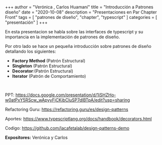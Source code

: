 +++
author = "Verónica , Carlos Huamaní"
title = "Introducción a Patrones diseño"
date = "2020-10-08"
description = "Presentaciones en Par Chapter Front"
tags = [
    "patrones de diseño", "chapter", "typescript"
]
categories = [
    "presentación"
]
+++

En esta presentacion se habla sobre las interfaces de typescript y su importancia en la implementación de patrones de diseño.

Por otro lado se hace un pequeña introducción sobre patrones de diseño detallando los siguientes:

- **Factory Method** (Patrón Estructural)
- **Singleton** (Patrón Estructural)
- **Decorator**:(Patrón Estructural)
- **Iterator** (Patrón de Comportamiento)

<br/>

PPT:  https://docs.google.com/presentation/d/1iSHZHo-w0atPxY5RScw_wApyyFjCKibCluSP7dlBTpA/edit?usp=sharing

Refactoring Guru: https://refactoring.guru/es/design-patterns 

Aportes: https://www.typescriptlang.org/docs/handbook/decorators.html

Codigo: https://github.com/lacafetalab/design-patterns-demo

**Expositores:** Verónica y Carlos  
